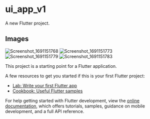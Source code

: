 # ui_app_v1

A new Flutter project.

## Images

![Screenshot_1691151768](https://github.com/JohnnyBoi03/ui_app/assets/91638476/95477759-e582-4daa-80f0-90490c04622b)
![Screenshot_1691151773](https://github.com/JohnnyBoi03/ui_app/assets/91638476/bfeebc4f-da2e-4bd7-9df3-a4d574813e5c)
![Screenshot_1691151779](https://github.com/JohnnyBoi03/ui_app/assets/91638476/bd0b6b59-8a13-4337-8163-9cfc8f2e2f33)
![Screenshot_1691151783](https://github.com/JohnnyBoi03/ui_app/assets/91638476/83b490f5-a841-49e7-b068-2154c73b543a)

This project is a starting point for a Flutter application.

A few resources to get you started if this is your first Flutter project:

- [Lab: Write your first Flutter app](https://docs.flutter.dev/get-started/codelab)
- [Cookbook: Useful Flutter samples](https://docs.flutter.dev/cookbook)

For help getting started with Flutter development, view the
[online documentation](https://docs.flutter.dev/), which offers tutorials,
samples, guidance on mobile development, and a full API reference.
